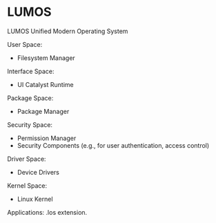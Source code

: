 # LUMOS
LUMOS Unified Modern Operating System

User Space:
- Filesystem Manager

Interface Space:
- UI Catalyst Runtime

Package Space:
- Package Manager

Security Space:
- Permission Manager
- Security Components (e.g., for user authentication, access control)

Driver Space:
- Device Drivers

Kernel Space:
- Linux Kernel

Applications: .los extension.
